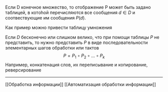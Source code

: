 Если D конечное множество, то отображение P может быть задано таблицей, в котohой перечисляются все сообщения $d \in D$ и соотвествующие им сообщения $P(d)$.

Как пример можно привести таблицу умножения

Если $D$ бесконечно или слишком велико, что при помощи таблицы $P$ не представить, то нужно представить $P$ в виде последовательности элементарных шагов обработки или тактов
$$P = P_1 \circ P_2 \circ \dots \circ P_k$$
Например, конкатенация слов, их переписывание и копирование, реверсирование


---
[[Обработка информации]] [[Автоматизация обработки информации]]